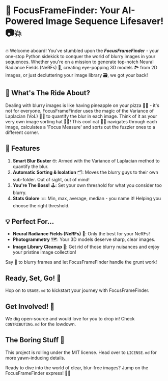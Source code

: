 # 🎯 FocusFrameFinder: Your AI-Powered Image Sequence Lifesaver! 📷💥

🔥 Welcome aboard! You've stumbled upon the **_FocusFrameFinder_** - your one-stop Python sidekick to conquer the world of blurry images in your sequences. Whether you're on a mission to generate top-notch Neural Radiance Fields (NeRFs) 🌌, creating eye-popping 3D models 🏞 from 2D images, or just decluttering your image library 🗃, we got your back!

## 🎢 What's The Ride About?

Dealing with blurry images is like having pineapple on your pizza 🍍🍕 - it's not for everyone. FocusFrameFinder uses the magic of the Variance of Laplacian (VoL) 🎩🔮 to quantify the blur in each image. Think of it as your very own image sorting hat 🧙‍♂️! This cool cat 🐱‍🏍 navigates through each image, calculates a 'Focus Measure' and sorts out the fuzzier ones to a different corner.

## 🚀 Features

1. **Smart Blur Buster** 🤓: Armed with the Variance of Laplacian method to quantify the blur.
2. **Automatic Sorting & Isolation** 🗂: Moves the blurry guys to their own sub-folder. Out of sight, out of mind!
3. **You're The Boss!** 🕹: Set your own threshold for what you consider too blurry.
4. **Stats Galore** 📊: Min, max, average, median - you name it! Helping you choose the right threshold.

## 💡 Perfect For...

- **Neural Radiance Fields (NeRFs)** 🌌: Only the best for your NeRFs!
- **Photogrammetry** 🗺: Your 3D models deserve sharp, clear images.
- **Image Library Cleanup** 🧹: Get rid of those blurry nuisances and enjoy your pristine image collection!

Say 👋 to blurry frames and let FocusFrameFinder handle the grunt work!

## Ready, Set, Go! 🏁

Hop on to `USAGE.md` to kickstart your journey with FocusFrameFinder.

## Get Involved! 🤝

We dig open-source and would love for you to drop in! Check `CONTRIBUTING.md` for the lowdown.

## The Boring Stuff 📜

This project is rolling under the MIT license. Head over to `LICENSE.md` for more yawn-inducing details.

Ready to dive into the world of clear, blur-free images? Jump on the FocusFrameFinder express! 🚄🌈
